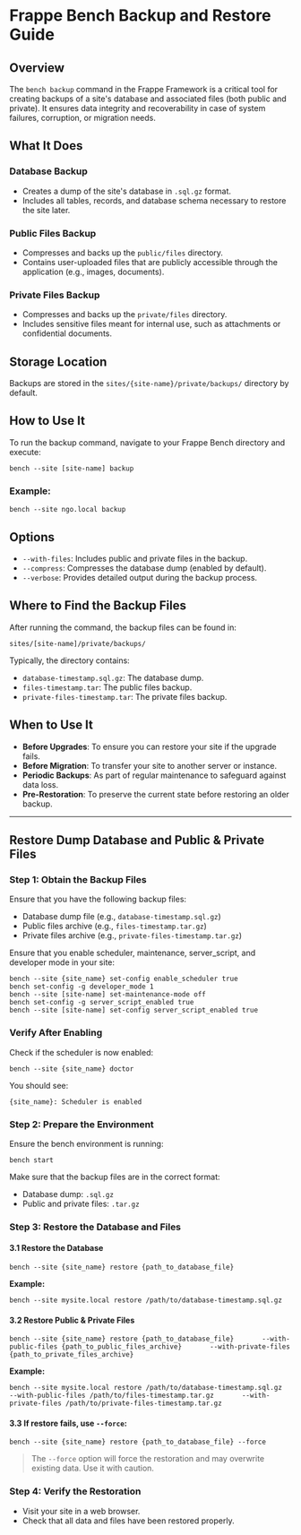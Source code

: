 
# Frappe Bench Backup and Restore Guide

## Overview
The `bench backup` command in the Frappe Framework is a critical tool for creating backups of a site's database and associated files (both public and private). It ensures data integrity and recoverability in case of system failures, corruption, or migration needs.

## What It Does

### Database Backup
- Creates a dump of the site's database in `.sql.gz` format.
- Includes all tables, records, and database schema necessary to restore the site later.

### Public Files Backup
- Compresses and backs up the `public/files` directory.
- Contains user-uploaded files that are publicly accessible through the application (e.g., images, documents).

### Private Files Backup
- Compresses and backs up the `private/files` directory.
- Includes sensitive files meant for internal use, such as attachments or confidential documents.

## Storage Location
Backups are stored in the `sites/{site-name}/private/backups/` directory by default.

## How to Use It
To run the backup command, navigate to your Frappe Bench directory and execute:

```
bench --site [site-name] backup
```

### Example:
```
bench --site ngo.local backup
```

## Options
- `--with-files`: Includes public and private files in the backup.
- `--compress`: Compresses the database dump (enabled by default).
- `--verbose`: Provides detailed output during the backup process.

## Where to Find the Backup Files
After running the command, the backup files can be found in:

```
sites/[site-name]/private/backups/
```

Typically, the directory contains:
- `database-timestamp.sql.gz`: The database dump.
- `files-timestamp.tar`: The public files backup.
- `private-files-timestamp.tar`: The private files backup.

## When to Use It
- **Before Upgrades**: To ensure you can restore your site if the upgrade fails.
- **Before Migration**: To transfer your site to another server or instance.
- **Periodic Backups**: As part of regular maintenance to safeguard against data loss.
- **Pre-Restoration**: To preserve the current state before restoring an older backup.

---

## Restore Dump Database and Public & Private Files

### Step 1: Obtain the Backup Files

Ensure that you have the following backup files:
- Database dump file (e.g., `database-timestamp.sql.gz`)
- Public files archive (e.g., `files-timestamp.tar.gz`)
- Private files archive (e.g., `private-files-timestamp.tar.gz`)

Ensure that you enable scheduler, maintenance, server_script, and developer mode in your site:

```
bench --site {site_name} set-config enable_scheduler true
bench set-config -g developer_mode 1
bench --site [site-name] set-maintenance-mode off
bench set-config -g server_script_enabled true
bench --site [site-name] set-config server_script_enabled true
```

### Verify After Enabling
Check if the scheduler is now enabled:

```
bench --site {site_name} doctor
```

You should see:

```
{site_name}: Scheduler is enabled
```

### Step 2: Prepare the Environment

Ensure the bench environment is running:
```
bench start
```

Make sure that the backup files are in the correct format:
- Database dump: `.sql.gz`
- Public and private files: `.tar.gz`

### Step 3: Restore the Database and Files

#### 3.1 Restore the Database
```
bench --site {site_name} restore {path_to_database_file}
```
**Example:**
```
bench --site mysite.local restore /path/to/database-timestamp.sql.gz
```

#### 3.2 Restore Public & Private Files
```
bench --site {site_name} restore {path_to_database_file}       --with-public-files {path_to_public_files_archive}       --with-private-files {path_to_private_files_archive}
```

**Example:**
```
bench --site mysite.local restore /path/to/database-timestamp.sql.gz       --with-public-files /path/to/files-timestamp.tar.gz       --with-private-files /path/to/private-files-timestamp.tar.gz
```

#### 3.3 If restore fails, use `--force`:
```
bench --site {site_name} restore {path_to_database_file} --force
```
> The `--force` option will force the restoration and may overwrite existing data. Use it with caution.

### Step 4: Verify the Restoration
- Visit your site in a web browser.
- Check that all data and files have been restored properly.
